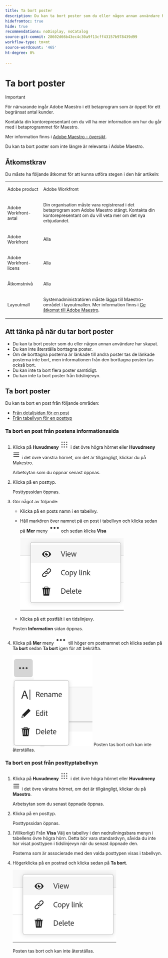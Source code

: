 ```yaml
---
title: Ta bort poster
description: Du kan ta bort poster som du eller någon annan användare har skapat. Du kan inte återställa borttagna poster.
hidefromtoc: true
hide: true
recommendations: noDisplay, noCatalog
source-git-commit: 28602d66b43ec4c30a9f13cff43157b978439d99
workflow-type: tm+mt
source-wordcount: '465'
ht-degree: 0%

---
```



<!--udpate the metadata with real information when making this available in TOC and in the left nav-->

# Ta bort poster

>[!IMPORTANT]
>
>För närvarande ingår Adobe Maestro i ett betaprogram som är öppet för ett begränsat antal kunder.
>
>Kontakta din kontorepresentant om du vill ha mer information om hur du går med i betaprogrammet för Maestro.
>
>Mer information finns i [Adobe Maestro - översikt](../maestro-overview.md).

Du kan ta bort poster som inte längre är relevanta i Adobe Maestro.

## Åtkomstkrav

Du måste ha följande åtkomst för att kunna utföra stegen i den här artikeln:

<table style="table-layout:auto">
 <col>
 <tbody>
<td>
   <p> Adobe product</p> </td>
   <td>
   <p> Adobe Workfront</p> </td>
  </tr>  
 <td role="rowheader"><p>Adobe Workfront-avtal</p></td>
   <td>
<p>Din organisation måste vara registrerad i det betaprogram som Adobe Maestro stängt. Kontakta din kontorepresentant om du vill veta mer om det nya erbjudandet. </p>
   </td>
  </tr>
  <tr>
   <td role="rowheader"><p>Adobe Workfront</p></td>
   <td>
<p>Alla</p>
   </td>
  </tr>
  <tr>
   <td role="rowheader"><p>Adobe Workfront-licens</p></td>
   <td>
   <p>Alla</p> 
  </td>
  </tr>

<tr>
   <td role="rowheader">Åtkomstnivå</td>
   <td> <p>Alla</p>  
</td>
  </tr>
<tr>
   <td role="rowheader">Layoutmall</td>
   <td> <p>Systemadministratören måste lägga till Maestro-området i layoutmallen. Mer information finns i <a href="../access/grant-access.md">Ge åtkomst till Adobe Maestro</a>. </p>  
</td>
  </tr>
 </tbody>
</table>

<!--Maybe enable this at GA - but Maestro is not supposed to have Access controls in the Workfront Access Level: 
>[!NOTE]
>
>If you don't have access, ask your Workfront administrator if they set additional restrictions in your access level. For information on how a Workfront administrator can change your access level, see [Create or modify custom access levels](../administration-and-setup/add-users/configure-and-grant-access/create-modify-access-levels.md). -->

<!-- Notes to add for the table: for the "Workfront plans" row: the above is only for closed beta; when going to GA - activate the following plans:    
<p>Current plan: Prime and Ultimate</p>
<p>Legacy plan: Enterprise</p>-->

<!-- Notes for the table: for the "Workfront access" row: <p>For more information, see <a href="../../administration-and-setup/add-users/access-levels-and-object-permissions/wf-licenses.md" class="MCXref xref">Adobe Workfront licenses overview</a>.</p>-->

## Att tänka på när du tar bort poster

* Du kan ta bort poster som du eller någon annan användare har skapat.
* Du kan inte återställa borttagna poster. <!--the above statements (and in the metadata description) will change with access levels and recycle bin??-->
* Om de borttagna posterna är länkade till andra poster tas de länkade posterna inte bort, men informationen från den borttagna posten tas också bort.
* Du kan inte ta bort flera poster samtidigt. <!--this will probably change-->
* Du kan inte ta bort poster från tidslinjevyn.

## Ta bort poster

Du kan ta bort en post från följande områden:

* [Från detaljsidan för en post](#delete-a-record-from-the-records-details-page)
* [Från tabellvyn för en posttyp](#delete-a-record-from-the-record-type-table-view)

### Ta bort en post från postens informationssida

1. Klicka på **Huvudmeny** ![](assets/main-menu-workfront.png) i det övre högra hörnet eller **Huvudmeny** ![](assets/main-menu-shell.png) i det övre vänstra hörnet, om det är tillgängligt, klickar du på Makestro.

   Arbetsytan som du öppnar senast öppnas.
1. Klicka på en posttyp.

   Posttypssidan öppnas.
1. Gör något av följande:

   * Klicka på en posts namn i en tabellvy.
   * Håll markören över namnet på en post i tabellvyn och klicka sedan på **Mer** meny ![](assets/more-menu.png)och sedan klicka **Visa**

     ![](assets/contextual-menu-for-record-row.png)
   * Klicka på ett postfält i en tidslinjevy.

   Posten **Information** sidan öppnas.

1. Klicka på **Mer** meny ![](assets/more-menu.png) till höger om postnamnet och klicka sedan på **Ta bort** sedan **Ta bort** igen för att bekräfta.

   ![](assets/more-menu-options-from-record-details-page.png) <!--ensure the options have not changed or been renamed-->
Posten tas bort och kan inte återställas.

### Ta bort en post från posttyptabellvyn

1. Klicka på **Huvudmeny** ![](assets/main-menu-workfront.png) i det övre högra hörnet eller **Huvudmeny** ![](assets/main-menu-shell.png) i det övre vänstra hörnet, om det är tillgängligt, klickar du på **Maestro**.

   Arbetsytan som du senast öppnade öppnas.
1. Klicka på en posttyp.

   Posttypssidan öppnas.
1. (Villkorligt) Från **Visa** Välj en tabellvy i den nedrullningsbara menyn i tabellens övre högra hörn. Detta bör vara standardvyn, såvida du inte har visat posttypen i tidslinjevyn när du senast öppnade den.

   Posterna som är associerade med den valda posttypen visas i tabellvyn.
1. Högerklicka på en postrad och klicka sedan på **Ta bort**.

   ![](assets/contextual-menu-for-record-row.png)

   Posten tas bort och kan inte återställas.
